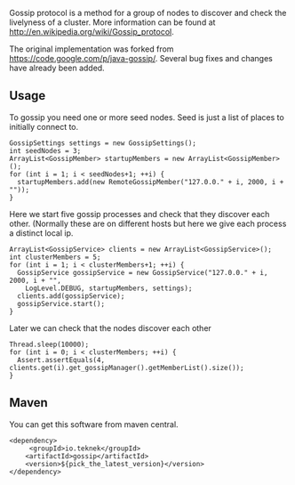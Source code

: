 
Gossip protocol is a method for a group of nodes to discover and check the livelyness of a cluster. More information can be found at http://en.wikipedia.org/wiki/Gossip_protocol.

The original implementation was forked from https://code.google.com/p/java-gossip/. Several bug fixes and changes have already been added.

Usage
-----

To gossip you need one or more seed nodes. Seed is just a list of places to initially connect to. 

    GossipSettings settings = new GossipSettings();
    int seedNodes = 3;
    ArrayList<GossipMember> startupMembers = new ArrayList<GossipMember>();
    for (int i = 1; i < seedNodes+1; ++i) {
      startupMembers.add(new RemoteGossipMember("127.0.0." + i, 2000, i + ""));
    }

Here we start five gossip processes and check that they discover each other. (Normally these are on different hosts but here we give each process a distinct local ip.

    ArrayList<GossipService> clients = new ArrayList<GossipService>();
    int clusterMembers = 5;
    for (int i = 1; i < clusterMembers+1; ++i) {
      GossipService gossipService = new GossipService("127.0.0." + i, 2000, i + "", 
        LogLevel.DEBUG, startupMembers, settings);
      clients.add(gossipService);
      gossipService.start();
    }

Later we can check that the nodes discover each other

    Thread.sleep(10000);
    for (int i = 0; i < clusterMembers; ++i) {
      Assert.assertEquals(4, clients.get(i).get_gossipManager().getMemberList().size());
    }

Maven
------

You can get this software from maven central.

    <dependency>  
         <groupId>io.teknek</groupId>
        <artifactId>gossip</artifactId>
        <version>${pick_the_latest_version}</version>
    </dependency>
